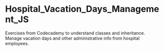 # Hospital_Vacation_Days_Management_JS
Exercises from Codecademy to understand classes and inheritance. Manage vacation days and other administrative info from hospital employees.
